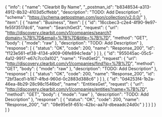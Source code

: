 {
  "info": {
    "name": "Clearbit By Name",
    "_postman_id": "b8348534-a313-4912-8b32-4103d5cffebb",
    "description": "TODO: Add Description",
    "schema": "https://schema.getpostman.com/json/collection/v2.0.0/"
  },
  "item": [
    {
      "name": "Business",
      "item": [
        {
          "id": "16ccbec3-c2e4-4f90-9e97-fe55f3517dc6",
          "name": "SearchGet3",
          "request": {
            "url": "http://discovery.clearbit.com/v1/companies/search?domain=%7B%7D&email=%7B%7D&title=%7B%7D",
            "method": "GET",
            "body": {
              "mode": "raw"
            },
            "description": "TODO: Add Description"
          },
          "response": [
            {
              "status": "OK",
              "code": 200,
              "name": "Response_200",
              "id": "f123e561-ef38-4134-a909-06fe894c1eda"
            }
          ]
        },
        {
          "id": "955045ac-05c5-4a12-9917-e67c7cc0a102",
          "name": "FindGet2",
          "request": {
            "url": "http://discovery.clearbit.com/v1/companies/find?ip=%7B%7D",
            "method": "GET",
            "body": {
              "mode": "raw"
            },
            "description": "TODO: Add Description"
          },
          "response": [
            {
              "status": "OK",
              "code": 200,
              "name": "Response_200",
              "id": "2bf3acd1-b167-4fbd-960d-0c2883d388c6"
            }
          ]
        },
        {
          "id": "0d4253f4-1b2a-46ea-8b29-28c98c1546bd",
          "name": "EntitiesGet",
          "request": {
            "url": "http://discovery.clearbit.com/v1/companies/entities?name=%7B%7D",
            "method": "GET",
            "body": {
              "mode": "raw"
            },
            "description": "TODO: Add Description"
          },
          "response": [
            {
              "status": "OK",
              "code": 200,
              "name": "Response_200",
              "id": "08e95e5f-651c-42bc-aa7d-dbeaadc24d0c"
            }
          ]
        }
      ]
    }
  ]
}